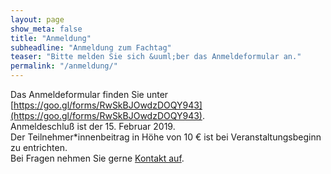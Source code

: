 ```yaml
---
layout: page
show_meta: false
title: "Anmeldung"
subheadline: "Anmeldung zum Fachtag"
teaser: "Bitte melden Sie sich &uuml;ber das Anmeldeformular an."
permalink: "/anmeldung/"
---
```

Das Anmeldeformular finden Sie unter [https://goo.gl/forms/RwSkBJOwdzDOQY943](https://goo.gl/forms/RwSkBJOwdzDOQY943).  
Anmeldeschluß ist der 15. Februar 2019.  
Der Teilnehmer\*innenbeitrag in Höhe von 10 € ist bei Veranstaltungsbeginn zu entrichten.  
Bei Fragen nehmen Sie gerne [Kontakt auf](/berlin/kontakt/).
